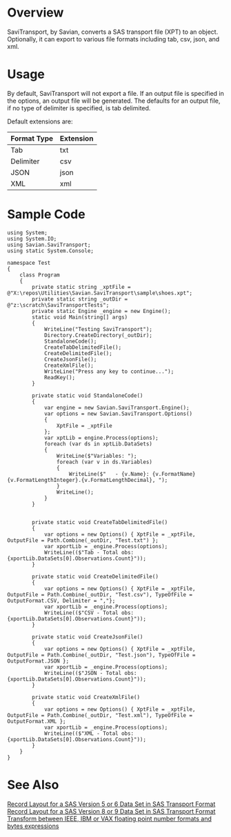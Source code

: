 ﻿# Overview

SaviTransport, by Savian, converts a SAS transport file (XPT) to an object. Optionally, it can export to various file formats including tab, csv, json, and xml.

# Usage

By default, SaviTransport will not export a file. If an output file is specified in the options, an output file will be generated. The defaults for an output file, if no type of delimiter is specified, is tab delimited.

Default extensions are:

| Format Type | Extension |
|-----------|---------|
| Tab | txt |
| Delimiter | csv |
| JSON | json |
| XML | xml |



# Sample Code

    using System;
    using System.IO;
    using Savian.SaviTransport;
    using static System.Console;

    namespace Test
    {
        class Program
        {
            private static string _xptFile = @"X:\repos\Utilities\Savian.SaviTransport\sample\shoes.xpt";
            private static string _outDir =  @"z:\scratch\SaviTransportTests";
            private static Engine _engine = new Engine();
            static void Main(string[] args)
            {
                WriteLine("Testing SaviTransport");
                Directory.CreateDirectory(_outDir);
                StandaloneCode();
                CreateTabDelimitedFile();
                CreateDelimitedFile();
                CreateJsonFile();
                CreateXmlFile();
                WriteLine("Press any key to continue...");
                ReadKey();
            }

            private static void StandaloneCode()
            {
                var engine = new Savian.SaviTransport.Engine();
                var options = new Savian.SaviTransport.Options()
                {
                    XptFile = _xptFile
                };
                var xptLib = engine.Process(options);
                foreach (var ds in xptLib.DataSets)
                {
                    WriteLine($"Variables: ");
                    foreach (var v in ds.Variables)
                    {
                        WriteLine($"   - {v.Name}: {v.FormatName}{v.FormatLengthInteger}.{v.FormatLengthDecimal}, ");
                    }
                    WriteLine();
                }
            }


            private static void CreateTabDelimitedFile()
            {
                var options = new Options() { XptFile = _xptFile, OutputFile = Path.Combine(_outDir, "Test.txt") };
                var xportLib = _engine.Process(options);
                WriteLine(($"Tab - Total obs: {xportLib.DataSets[0].Observations.Count}"));
            }

            private static void CreateDelimitedFile()
            {
                var options = new Options() { XptFile = _xptFile, OutputFile = Path.Combine(_outDir, "Test.csv"), TypeOfFile = OutputFormat.CSV, Delimiter = ","};
                var xportLib = _engine.Process(options);
                WriteLine(($"CSV - Total obs: {xportLib.DataSets[0].Observations.Count}"));
            }

            private static void CreateJsonFile()
            {
                var options = new Options() { XptFile = _xptFile, OutputFile = Path.Combine(_outDir, "Test.json"), TypeOfFile = OutputFormat.JSON };
                var xportLib = _engine.Process(options);
                WriteLine(($"JSON - Total obs: {xportLib.DataSets[0].Observations.Count}"));
            }

            private static void CreateXmlFile()
            {
                var options = new Options() { XptFile = _xptFile, OutputFile = Path.Combine(_outDir, "Test.xml"), TypeOfFile = OutputFormat.XML };
                var xportLib = _engine.Process(options);
                WriteLine(($"XML - Total obs: {xportLib.DataSets[0].Observations.Count}"));
            }
        }
    }

# See Also

[Record Layout for a SAS Version 5 or 6 Data Set in SAS Transport Format](https://documentation.sas.com/?docsetId=movefile&docsetTarget=n0167z9rttw8dyn15z1qqe8eiwzf.htm&docsetVersion=9.4&locale=en)
[Record Layout for a SAS Version 8 or 9 Data Set in SAS Transport Format](https://documentation.sas.com/?docsetId=movefile&docsetTarget=p0ld1i106e1xm7n16eefi7qgj8m9.htm&docsetVersion=9.4&locale=en)
[Transform between IEEE, IBM or VAX floating point number formats and bytes expressions](https://www.codeproject.com/Articles/492449/Transform-between-IEEE-IBM-or-VAX-floating-point)
